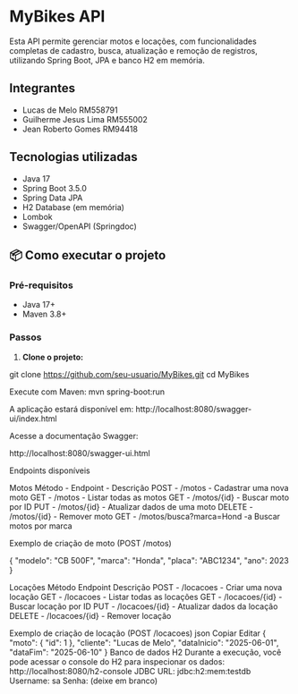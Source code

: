 #  MyBikes API

  
Esta API permite gerenciar motos e locações, com funcionalidades completas de cadastro, busca, atualização e remoção de registros, utilizando Spring Boot, JPA e banco H2 em memória.


## Integrantes

- Lucas de Melo RM558791
- Guilherme Jesus Lima RM555002
- Jean Roberto Gomes RM94418


##  Tecnologias utilizadas

- Java 17
- Spring Boot 3.5.0
- Spring Data JPA
- H2 Database (em memória)
- Lombok
- Swagger/OpenAPI (Springdoc)


## 📦 Como executar o projeto

### Pré-requisitos

- Java 17+
- Maven 3.8+

### Passos

1. **Clone o projeto:**

git clone https://github.com/seu-usuario/MyBikes.git
cd MyBikes

Execute com Maven:
mvn spring-boot:run

A aplicação estará disponível em:
http://localhost:8080/swagger-ui/index.html

Acesse a documentação Swagger:

http://localhost:8080/swagger-ui.html

Endpoints disponíveis

Motos
Método -	Endpoint -	Descrição
POST -	/motos -	Cadastrar uma nova moto
GET -	/motos -	Listar todas as motos
GET -	/motos/{id} -	Buscar moto por ID
PUT -	/motos/{id} -	Atualizar dados de uma moto
DELETE -	/motos/{id} -	Remover moto
GET -	/motos/busca?marca=Hond -a	Buscar motos por marca

Exemplo de criação de moto (POST /motos)

{
  "modelo": "CB 500F",
  "marca": "Honda",
  "placa": "ABC1234",
  "ano": 2023
}

Locações
Método	Endpoint	Descrição
POST -	/locacoes -	Criar uma nova locação
GET -	/locacoes -	Listar todas as locações
GET -	/locacoes/{id} -	Buscar locação por ID
PUT -	/locacoes/{id} -	Atualizar dados da locação
DELETE -	/locacoes/{id} -	Remover locação

Exemplo de criação de locação (POST /locacoes)
json
Copiar
Editar
{
  "moto": { "id": 1 },
  "cliente": "Lucas de Melo",
  "dataInicio": "2025-06-01",
  "dataFim": "2025-06-10"
}
Banco de dados H2
Durante a execução, você pode acessar o console do H2 para inspecionar os dados:
http://localhost:8080/h2-console
JDBC URL: jdbc:h2:mem:testdb
Username: sa
Senha: (deixe em branco)

